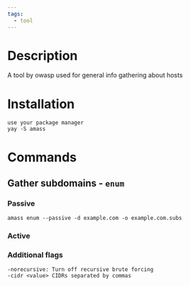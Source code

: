 ```yaml
---
tags:
  - tool
---
```

# Description
A tool by owasp used for general info gathering about hosts

# Installation
```
use your package manager
yay -S amass
```

# Commands
## Gather subdomains - `enum`
### Passive
`amass enum --passive -d example.com -o example.com.subs` 
### Active

### Additional flags
```
-norecursive: Turn off recursive brute forcing
-cidr <value> CIDRs separated by commas
```